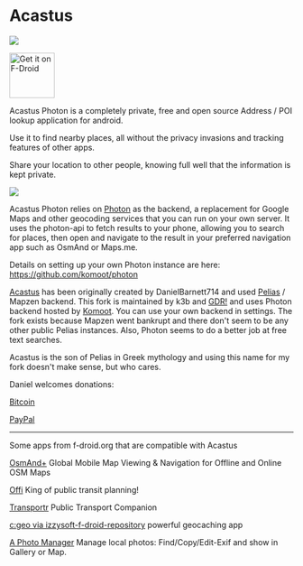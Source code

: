 # Acastus
![](https://i.imgur.com/uZYbEwT.png)

[<img src="https://f-droid.org/badge/get-it-on.png"
      alt="Get it on F-Droid"
      height="80">](https://f-droid.org/app/name.gdr.acastus_photon)
      
Acastus Photon is a completely private, free and open source Address / POI lookup application for android.

Use it to find nearby places, all without the privacy invasions and tracking features of other 
apps. 

Share your location to other people, knowing full well that the information is kept private.

![](https://raw.githubusercontent.com/gjedeer/Acastus/master/fastlane/metadata/android/en-US/images/phoneScreenshots/01.png)

Acastus Photon relies on [Photon](http://photon.komoot.io/api) as the backend, a replacement for Google Maps and other geocoding services
that you can run on your own server. It uses the photon-api to fetch results to your phone, allowing
you to search for places, then open and navigate to the result in your preferred 
navigation app such as OsmAnd or Maps.me.

Details on setting up your own Photon instance are here: https://github.com/komoot/photon

[Acastus](https://github.com/DanielBarnett714/Acastus) has been originally created by DanielBarnett714 and used [Pelias](https://pelias.io) / Mapzen backend. This fork is maintained by k3b and [GDR!](https://gdr.name/) and uses Photon backend hosted by [Komoot](https://komoot.de/). You can use your own backend in settings. The fork exists because Mapzen went bankrupt and there don't seem to be any other public Pelias instances. Also, Photon seems to do a better job at free text searches.

Acastus is the son of Pelias in Greek mythology and using this name for my fork doesn't make sense, but who cares.

Daniel welcomes donations:

[Bitcoin](https://blockchain.info/address/1NjjuTxXm3ezpnVUGk4VmdEZUcym3SKZ8z)

[PayPal](https://www.paypal.com/cgi-bin/webscr?cmd=_donations&business=VTUD5XRYMT686&lc=US&item_name=Acastus&currency_code=USD&bn=PP%2dDonationsBF%3abtn_donateCC_LG%2egif%3aNonHosted)

----

Some apps from f-droid.org that are compatible with Acastus

[OsmAnd+](https://f-droid.org/en/packages/net.osmand.plus)
Global Mobile Map Viewing & Navigation for Offline and Online OSM Maps

[Offi](https://f-droid.org/en/packages/de.schildbach.oeffi)
King of public transit planning!

[Transportr](https://f-droid.org/en/packages/de.grobox.liberario)
Public Transport Companion

[c:geo via izzysoft-f-droid-repository](https://apt.izzysoft.de/fdroid/index/apk/cgeo.geocaching)
powerful geocaching app

[A Photo Manager](https://f-droid.org/en/packages/de.k3b.android.androFotoFinder)
Manage local photos: Find/Copy/Edit-Exif and show in Gallery or Map.
